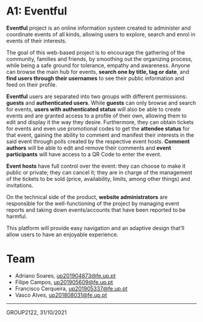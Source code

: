 # A1: Eventful

**Eventful** project is an online information system created to administer and coordinate events of all kinds, allowing users to explore, search and enrol in events of their interests.

The goal of this web-based project is to encourage the gathering of the community, families and friends, by smoothing out the organizing process, while being a safe ground for tolerance, empathy and awareness. Anyone can browse the main hub for events, **search one by title, tag or date**, and **find users through their usernames** to see their public information and feed on their profile.

**Eventful** users are separated into two groups with different permissions: **guests** and **authenticated users**. While **guests** can only browse and search for events, **users with authenticated status** will also be able to create events and are granted access to a profile of their own, allowing them to edit and display it the way they desire. Furthermore, they can obtain tickets for events and even use promotional codes to get the **attendee status** for that event, gaining the ability to comment and manifest their interests in the said event through polls created by the respective event hosts. **Comment authors** will be able to edit and remove their comments and **event participants** will have access to a QR Code to enter the event.

**Event hosts** have full control over the event: they can choose to make it public or private; they can cancel it; they are in charge of the management of the tickets to be sold (price, availability, limits, among other things) and invitations.

On the technical side of the product, **website administrators** are responsible for the well-functioning of the project by managing event reports and taking down events/accounts that have been reported to be harmful.

This platform will provide easy navigation and an adaptive design that’ll allow users to have an enjoyable experience.

# Team

* Adriano Soares, up201904873@fe.up.pt
* Filipe Campos, up201905609@fe.up.pt
* Francisco Cerqueira, up201905337@fe.up.pt
* Vasco Alves, up201808031@fe.up.pt

***
GROUP2122, 31/10/2021
